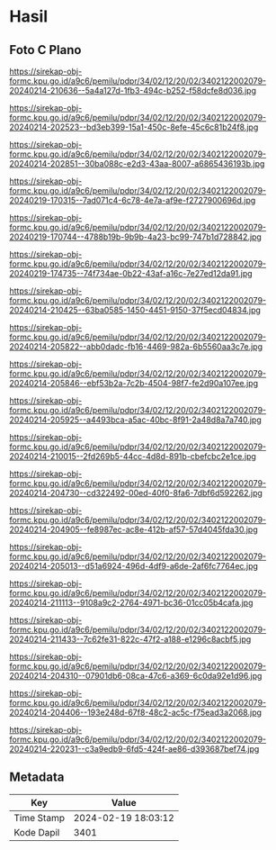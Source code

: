 # Hasil

## Foto C Plano

https://sirekap-obj-formc.kpu.go.id/a9c6/pemilu/pdpr/34/02/12/20/02/3402122002079-20240214-210636--5a4a127d-1fb3-494c-b252-f58dcfe8d036.jpg

https://sirekap-obj-formc.kpu.go.id/a9c6/pemilu/pdpr/34/02/12/20/02/3402122002079-20240214-202523--bd3eb399-15a1-450c-8efe-45c6c81b24f8.jpg

https://sirekap-obj-formc.kpu.go.id/a9c6/pemilu/pdpr/34/02/12/20/02/3402122002079-20240214-202851--30ba088c-e2d3-43aa-8007-a6865436193b.jpg

https://sirekap-obj-formc.kpu.go.id/a9c6/pemilu/pdpr/34/02/12/20/02/3402122002079-20240219-170315--7ad071c4-6c78-4e7a-af9e-f2727900696d.jpg

https://sirekap-obj-formc.kpu.go.id/a9c6/pemilu/pdpr/34/02/12/20/02/3402122002079-20240219-170744--4788b19b-9b9b-4a23-bc99-747b1d728842.jpg

https://sirekap-obj-formc.kpu.go.id/a9c6/pemilu/pdpr/34/02/12/20/02/3402122002079-20240219-174735--74f734ae-0b22-43af-a16c-7e27ed12da91.jpg

https://sirekap-obj-formc.kpu.go.id/a9c6/pemilu/pdpr/34/02/12/20/02/3402122002079-20240214-210425--63ba0585-1450-4451-9150-37f5ecd04834.jpg

https://sirekap-obj-formc.kpu.go.id/a9c6/pemilu/pdpr/34/02/12/20/02/3402122002079-20240214-205822--abb0dadc-fb16-4469-982a-6b5560aa3c7e.jpg

https://sirekap-obj-formc.kpu.go.id/a9c6/pemilu/pdpr/34/02/12/20/02/3402122002079-20240214-205846--ebf53b2a-7c2b-4504-98f7-fe2d90a107ee.jpg

https://sirekap-obj-formc.kpu.go.id/a9c6/pemilu/pdpr/34/02/12/20/02/3402122002079-20240214-205925--a4493bca-a5ac-40bc-8f91-2a48d8a7a740.jpg

https://sirekap-obj-formc.kpu.go.id/a9c6/pemilu/pdpr/34/02/12/20/02/3402122002079-20240214-210015--2fd269b5-44cc-4d8d-891b-cbefcbc2e1ce.jpg

https://sirekap-obj-formc.kpu.go.id/a9c6/pemilu/pdpr/34/02/12/20/02/3402122002079-20240214-204730--cd322492-00ed-40f0-8fa6-7dbf6d592262.jpg

https://sirekap-obj-formc.kpu.go.id/a9c6/pemilu/pdpr/34/02/12/20/02/3402122002079-20240214-204905--fe8987ec-ac8e-412b-af57-57d4045fda30.jpg

https://sirekap-obj-formc.kpu.go.id/a9c6/pemilu/pdpr/34/02/12/20/02/3402122002079-20240214-205013--d51a6924-496d-4df9-a6de-2af6fc7764ec.jpg

https://sirekap-obj-formc.kpu.go.id/a9c6/pemilu/pdpr/34/02/12/20/02/3402122002079-20240214-211113--9108a9c2-2764-4971-bc36-01cc05b4cafa.jpg

https://sirekap-obj-formc.kpu.go.id/a9c6/pemilu/pdpr/34/02/12/20/02/3402122002079-20240214-211433--7c62fe31-822c-47f2-a188-e1296c8acbf5.jpg

https://sirekap-obj-formc.kpu.go.id/a9c6/pemilu/pdpr/34/02/12/20/02/3402122002079-20240214-204310--07901db6-08ca-47c6-a369-6c0da92e1d96.jpg

https://sirekap-obj-formc.kpu.go.id/a9c6/pemilu/pdpr/34/02/12/20/02/3402122002079-20240214-204406--193e248d-67f8-48c2-ac5c-f75ead3a2068.jpg

https://sirekap-obj-formc.kpu.go.id/a9c6/pemilu/pdpr/34/02/12/20/02/3402122002079-20240214-220231--c3a9edb9-6fd5-424f-ae86-d393687bef74.jpg


## Metadata

| Key        | Value               |
| ---------- | ------------------- |
| Time Stamp | 2024-02-19 18:03:12 |
| Kode Dapil | 3401                |



